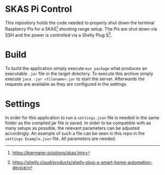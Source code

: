 # SKAS Pi Control

This repository holds the code needed to properly shut down the terminal Raspberry Pis for a SKAS[^1] shooting range setup.
The Pis are shut down via SSH and the power is controlled via a Shelly Plug S[^2].

# Build

To build the application simply execute `mvn package` what produces an executable `.jar` file in the target directory.
To execute this archive simply execute `java -jar <filename>.jar` to start the server.
Afterwards the requests are available as they are configured in the settings.

# Settings

In order for this application to run a `settings.json` file is needed in the same folder as the compiled jar file is saved.
In order to be compatible with as many setups as possible, the relevant parameters can be adjusted accordingly.
An example of such a file can be seen in this repo in the `settings Example.json` file.
All parameters are needed.

[^1]: https://kiermeier.solutions/skas.htm
[^2]: https://shelly.cloud/products/shelly-plug-s-smart-home-automation-device/

